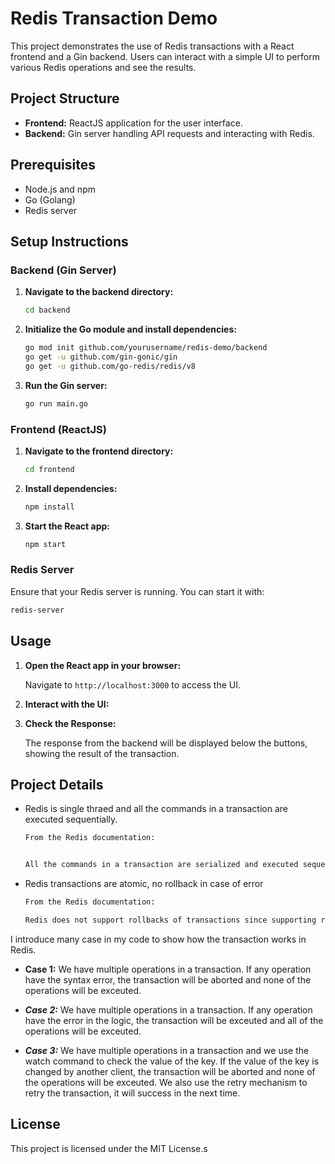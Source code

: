 # Redis Transaction Demo

This project demonstrates the use of Redis transactions with a React frontend and a Gin backend. Users can interact with a simple UI to perform various Redis operations and see the results.

## Project Structure

- **Frontend:** ReactJS application for the user interface.
- **Backend:** Gin server handling API requests and interacting with Redis.

## Prerequisites

- Node.js and npm
- Go (Golang)
- Redis server

## Setup Instructions

### Backend (Gin Server)

1. **Navigate to the backend directory:**

   ```bash
   cd backend
   ```

2. **Initialize the Go module and install dependencies:**

   ```bash
   go mod init github.com/yourusername/redis-demo/backend
   go get -u github.com/gin-gonic/gin
   go get -u github.com/go-redis/redis/v8
   ```

3. **Run the Gin server:**

   ```bash
   go run main.go
   ```

### Frontend (ReactJS)

1. **Navigate to the frontend directory:**

   ```bash
   cd frontend
   ```

2. **Install dependencies:**

   ```bash
   npm install
   ```

3. **Start the React app:**

   ```bash
   npm start
   ```

### Redis Server

Ensure that your Redis server is running. You can start it with:

```bash
redis-server
```

## Usage

1. **Open the React app in your browser:**

   Navigate to `http://localhost:3000` to access the UI.

2. **Interact with the UI:**

3. **Check the Response:**

   The response from the backend will be displayed below the buttons, showing the result of the transaction.

## Project Details

- Redis is single thraed and all the commands in a transaction are executed sequentially.

    ```bash
    From the Redis documentation:


    All the commands in a transaction are serialized and executed sequentially. A request sent by another client will never be served in the middle of the execution of a Redis Transaction. This guarantees that the commands are executed as a single isolated operation.
    ```

- Redis transactions are atomic, no rollback in case of error

   ```bash
   From the Redis documentation:

   Redis does not support rollbacks of transactions since supporting rollbacks would have a significant impact on the simplicity and performance of Redis.
   ```

I introduce many case in my code to show how the transaction works in Redis.

- **Case 1:**  We have multiple operations in a transaction. If any operation have the syntax error, the transaction will be aborted and none of the operations will be exceuted.

- ***Case 2:***  We have multiple operations in a transaction. If any operation have the error in the logic, the transaction will be exceuted and all of the operations will be exceuted.

- ***Case 3:***  We have multiple operations in a transaction and we use the watch command to check the value of the key. If the value of the key is changed by another client, the transaction will be aborted and none of the operations will be exceuted. We also use the retry mechanism to retry the transaction, it will success in the next time.



## License

This project is licensed under the MIT License.s